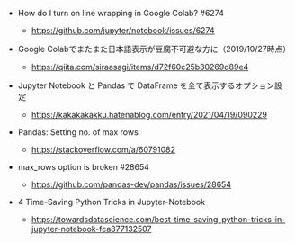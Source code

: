 - How do I turn on line wrapping in Google Colab? #6274
  - https://github.com/jupyter/notebook/issues/6274

- Google Colabでまたまた日本語表示が豆腐不可避な方に（2019/10/27時点）
  - https://qiita.com/siraasagi/items/d72f60c25b30269d89e4 

- Jupyter Notebook と Pandas で DataFrame を全て表示するオプション設定
  - https://kakakakakku.hatenablog.com/entry/2021/04/19/090229

- Pandas: Setting no. of max rows
  - https://stackoverflow.com/a/60791082

- max_rows option is broken #28654
  - https://github.com/pandas-dev/pandas/issues/28654

- 4 Time-Saving Python Tricks in Jupyter-Notebook
  - https://towardsdatascience.com/best-time-saving-python-tricks-in-jupyter-notebook-fca877132507
